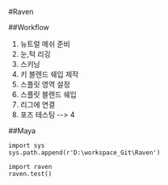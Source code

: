 #Raven

##Workflow

1. 뉴트럴 메쉬 준비
2. 눈,턱 리깅
3. 스키닝
4. 키 블렌드 쉐입 제작
5. 스플릿 영역 설정
6. 스플릿 블렌드 쉐입
7. 리그에 연결
8. 포즈 테스팅 --> 4

##Maya
```
import sys
sys.path.append(r'D:\workspace_Git\Raven')

import raven
raven.test()
``` 